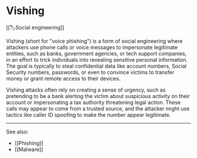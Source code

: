 
# Vishing

[[🏷️Social engineering]]

Vishing (short for "voice phishing") is a form of social engineering where attackers use phone calls or voice messages to impersonate legitimate entities, such as banks, government agencies, or tech support companies, in an effort to trick individuals into revealing sensitive personal information. The goal is typically to steal confidential data like account numbers, Social Security numbers, passwords, or even to convince victims to transfer money or grant remote access to their devices.

Vishing attacks often rely on creating a sense of urgency, such as pretending to be a bank alerting the victim about suspicious activity on their account or impersonating a tax authority threatening legal action. These calls may appear to come from a trusted source, and the attacker might use tactics like caller ID spoofing to make the number appear legitimate.

---

See also:

- [[Phishing]]
- [[Malware]]